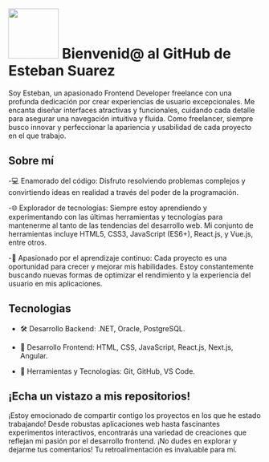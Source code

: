 # <img src="https://media.giphy.com/media/lGhBlBMIN2XsEteTN3/giphy.gif" width="100"/> Bienvenid@ al GitHub de Esteban Suarez

Soy Esteban, un apasionado Frontend Developer freelance con una profunda dedicación por crear experiencias de usuario excepcionales. Me encanta diseñar interfaces atractivas y funcionales, cuidando cada detalle para asegurar una navegación intuitiva y fluida. Como freelancer, siempre busco innovar y perfeccionar la apariencia y usabilidad de cada proyecto en el que trabajo.

## Sobre mí
-💻 Enamorado del código: Disfruto resolviendo problemas complejos y convirtiendo ideas en realidad a través del poder de la programación.

-🌐 Explorador de tecnologías: Siempre estoy aprendiendo y experimentando con las últimas herramientas y tecnologías para mantenerme al tanto de las tendencias del desarrollo web. Mi conjunto de herramientas incluye HTML5, CSS3, JavaScript (ES6+), React.js, y Vue.js, entre otros.

-🚀 Apasionado por el aprendizaje continuo: Cada proyecto es una oportunidad para crecer y mejorar mis habilidades. Estoy constantemente buscando nuevas formas de optimizar el rendimiento y la experiencia del usuario en mis aplicaciones.

## Tecnologias
- 🛠️ Desarrollo Backend: .NET, Oracle, PostgreSQL.

- 🎨 Desarrollo Frontend: HTML, CSS, JavaScript, React.js, Next.js, Angular.

- 🔧 Herramientas y Tecnologías: Git, GitHub, VS Code.
## ¡Echa un vistazo a mis repositorios!
¡Estoy emocionado de compartir contigo los proyectos en los que he estado trabajando! Desde robustas aplicaciones web hasta fascinantes experimentos interactivos, encontrarás una variedad de creaciones que reflejan mi pasión por el desarrollo frontend. ¡No dudes en explorar y dejarme tus comentarios! Tu retroalimentación es invaluable para mí.


